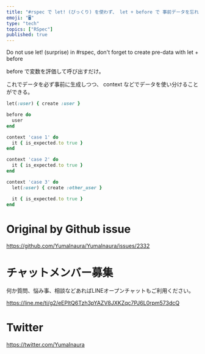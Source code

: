 ```yaml
---
title: "#rspec で let! (びっくり) を使わず、 let + before で 事前データを忘れずに生成する"
emoji: "🖥"
type: "tech"
topics: ["RSpec"]
published: true
---
```


Do not use let! (surprise) in #rspec, don't forget to create pre-data with let + before


before で変数を評価して呼び出すだけ。

これでデータを必ず事前に生成しつつ、 context などでデータを使い分けることができる。

```rb
let(:user) { create :user }

before do
  user
end

context 'case 1' do
  it { is_expected.to true }
end

context 'case 2' do
  it { is_expected.to true }
end

context 'case 3' do
  let(:user) { create :other_user }

  it { is_expected.to true }
end

```


# Original by Github issue

https://github.com/YumaInaura/YumaInaura/issues/2332








<!-- Update From Qiita API -->

# チャットメンバー募集


何か質問、悩み事、相談などあればLINEオープンチャットもご利用ください。

https://line.me/ti/g2/eEPltQ6Tzh3pYAZV8JXKZqc7PJ6L0rpm573dcQ





# Twitter


https://twitter.com/YumaInaura


<!-- Update From Qiita API -->


